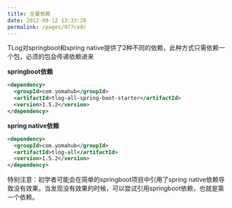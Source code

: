 ```yaml
---
title: 全量依赖
date: 2022-09-12 13:33:28
permalink: /pages/977ce0/
---
```


TLog对springboot和spring native提供了2种不同的依赖，此种方式只需依赖一个包，必须的包会传递依赖进来

**springboot依赖**

```xml
<dependency>
  <groupId>com.yomahub</groupId>
  <artifactId>tlog-all-spring-boot-starter</artifactId>
  <version>1.5.2</version>
</dependency>
```

**spring native依赖**
```xml
<dependency>
  <groupId>com.yomahub</groupId>
  <artifactId>tlog-all</artifactId>
  <version>1.5.2</version>
</dependency>
```


特别注意：初学者可能会在简单的springboot项目中引用了spring native依赖导致没有效果。当发现没有效果的时候，可以尝试引用springboot依赖，也就是第一个依赖。
